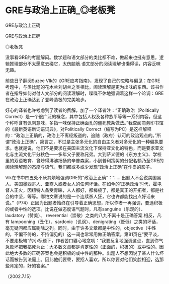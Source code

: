 # GRE与政治上正确_◎老板凳

GRE与政治上正确

GRE与政治上正确

◎老板凳

没事看GRE的考题解闷。数学题和语文部分的类比都不难，做起来也挺有意思。逻辑推理部分不太愿意去碰它，太伤脑筋.语文部分的阅读理解也懒得读，内容乏味无趣。

前些日子翻阅Suzee Vlk的《GRE应考指南》，发现了自己的忽略与偏见：在GRE考题中，与类比题的花木兰刘胡兰之类相比，阅读理解是更为出味的东西。该书作者在指导如何对付人文部分的阅读理解时，喋喋不休地强调着这样一个论调：GRE在政治上正确达到了登峰造极的完美地步。

好心的译者也许考虑到了读者的费解，加了一个译者注：“正确政治（Politically Correct）是一个很广泛的概念，其中包括人权及各种族平等等一系列内容，但这个称呼含有讽刺意味，多指一味保持正确面孔的僵死教条做法。”我查阅商务印书馆的《最新英语新词语词典》，对Politically Correct（缩写为PC）是这样解释的：“政治上正确的，政治上不离经叛道的，追随（政府）认可的政治观点的。”所谓“政治上正确”，简言之，不过是主张多元化的自由主义者对多元化的一种偏执要求。也就是说，他们不是要求在美国主流文化下保持亚文化的特色，而是要求亚文化与主流文化平分秋色——多年父子要称兄弟。大到萨义德的《东方主义》、学校里的双语教育、曾炒得沸沸扬扬的辛普森案，小到普利策奖的分配名额乃至GRE的阅读理解题的态度与语气，我们都或多或少发现“政治上正确”在作祟的影子。

Vlk在书中四五处不厌其烦地强调GRE的“政治上正确”：“……出题人不会说美国黑人、美国墨西哥人、亚裔人或者女人的任何坏话。在如今的‘正确政治’时代，霍屯督人正火，因纽特人备受青睐，人人都好，都棒极了，都是真正的开拓者，都是社会的中坚，等等。哪怕文章说的是一个连续杀人狂，它也许都能找出点好话来说。”（P74）正因为出题者始终在引导着正确思想，所以作者一再强调，要选积极的或者中性的选项。比说在做态度语气题时，凡有sanguine（乐观的）、laudatory（赞美）、 reverential（崇敬）之类的八九不离十是正确答案.相反，凡有 lampooning（丑化）、sardonic（讥讽）、denigrating（贬低）之类的坏话，毫无疑问都应属剔除之列。同时，由于许多文章都是中性的，objective（中性的，不偏不倚的，不持偏见的）这一词也常常用做正确答案。第81页在“要平淡，不要走极端”的小标题下，作者苦口婆心地念叨：“我要反复地强调这点，直到你气急败坏把我掐死为止：大多数文章都是肯定性的（正面的，积极的）或中性的。因此绝大多数的正确答案也会是积极的或中性的那种。出题人不想因说了某人什么坏话而被告到法庭上。因此他们要乖，要招人喜欢，所以你要对他们笑脸相迎，选那些肯定的，好的答案。”

（2002.7.15）